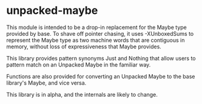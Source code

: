 # unpacked-maybe

This module is intended to be a drop-in replacement for the Maybe type provided by base. To shave off pointer chasing, it uses -XUnboxedSums to represent the Maybe type as two machine words that are contiguous in memory, without loss of expressiveness that Maybe provides.

This library provides pattern synonyms Just and Nothing that allow users to pattern match on an Unpacked Maybe in the familiar way.

Functions are also provided for converting an Unpacked Maybe to the base library's Maybe, and vice versa.

This library is in alpha, and the internals are likely to change.
